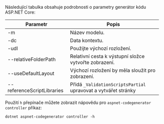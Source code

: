 Následující tabulka obsahuje podrobnosti o parametry generátor kódu ASP.NET Core:

| Parametr               | Popis|
| ----------------- | ------------ |
| -m  | Název modelu. |
| -dc  | Data kontextu. |
| -udl | Použijte výchozí rozložení. |
| --relativeFolderPath | Relativní cesta k výstupní složce vytvořte zobrazení. |
| --useDefaultLayout | Výchozí rozložení by měla sloužit pro zobrazení. |
| --referenceScriptLibraries | Přidá `_ValidationScriptsPartial` upravovat a vytvářet stránky |

Použití `h` přepínače můžete zobrazit nápovědu pro `aspnet-codegenerator controller` příkaz:

```console
dotnet aspnet-codegenerator controller -h
```